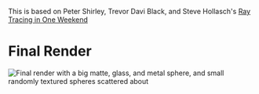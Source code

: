 This is based on Peter Shirley, Trevor Davi Black, and Steve Hollasch's [Ray Tracing in One Weekend](https://raytracing.github.io/books/RayTracingInOneWeekend.html)

# Final Render

![Final render with a big matte, glass, and metal sphere, and small randomly textured spheres scattered about](FinalRender.ppm)